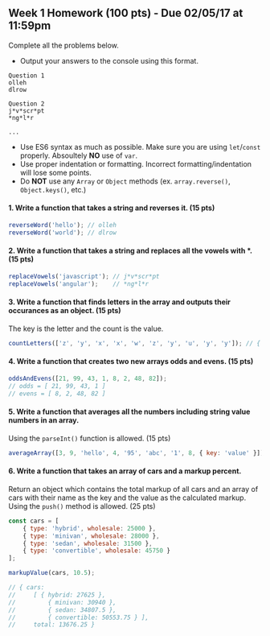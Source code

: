 ## Week 1 Homework (100 pts) - Due 02/05/17 at 11:59pm

Complete all the problems below.

- Output your answers to the console using this format.

```
Question 1
olleh
dlrow

Question 2
j*v*scr*pt
*ng*l*r

...
```

- Use ES6 syntax as much as possible. Make sure you are using `let`/`const` properly. Absoultely **NO** use of `var`.
- Use proper indentation or formatting. Incorrect formatting/indentation will lose some points.
- Do **NOT** use any `Array` or `Object` methods (ex. `array.reverse()`, `Object.keys()`, etc.)

#### 1. Write a function that takes a string and reverses it. (15 pts)

```javascript
reverseWord('hello'); // olleh
reverseWord('world'); // dlrow
```

#### 2. Write a function that takes a string and replaces all the vowels with *. (15 pts)

```javascript
replaceVowels('javascript'); // j*v*scr*pt
replaceVowels('angular');    // *ng*l*r
```

#### 3. Write a function that finds letters in the array and outputs their occurances as an object. (15 pts)

The key is the letter and the count is the value.

```javascript
countLetters(['z', 'y', 'x', 'x', 'w', 'z', 'y', 'u', 'y', 'y']); // { z: 2, y: 4, x: 2, w: 1, u: 1 }
```

#### 4. Write a function that creates two new arrays odds and evens. (15 pts)

```javascript
oddsAndEvens([21, 99, 43, 1, 8, 2, 48, 82]);
// odds = [ 21, 99, 43, 1 ]
// evens = [ 8, 2, 48, 82 ]
```

#### 5. Write a function that averages all the numbers including string value numbers in an array.

Using the `parseInt()` function is allowed. (15 pts)

```javascript
averageArray([3, 9, 'hello', 4, '95', 'abc', '1', 8, { key: 'value' }]); // 20
```

#### 6. Write a function that takes an array of cars and a markup percent.

Return an object which contains the total markup of all cars and an array of cars with their name as the key and the value as the calculated markup. Using the `push()` method is allowed. (25 pts)

```javascript
const cars = [
    { type: 'hybrid', wholesale: 25000 },
    { type: 'minivan', wholesale: 28000 },
    { type: 'sedan', wholesale: 31500 },
    { type: 'convertible', wholesale: 45750 }
];

markupValue(cars, 10.5);

// { cars:
//     [ { hybrid: 27625 },
//         { minivan: 30940 },
//         { sedan: 34807.5 },
//         { convertible: 50553.75 } ],
//     total: 13676.25 }
```
